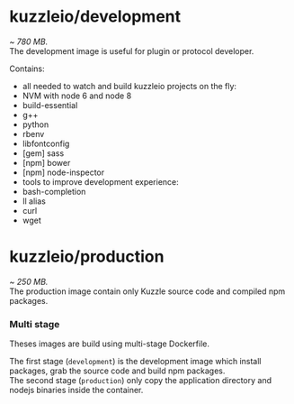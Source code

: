 # kuzzleio/development

*~ 780 MB.*  
The development image is useful for plugin or protocol developer.

Contains:
 * all needed to watch and build kuzzleio projects on the fly:
 * NVM with node 6 and node 8
  * build-essential
  * g++
  * python
  * rbenv
  * libfontconfig
  * [gem] sass
  * [npm] bower
  * [npm] node-inspector
 * tools to improve development experience:
  * bash-completion
  * ll alias
  * curl
  * wget

# kuzzleio/production

*~ 250 MB.*  
The production image contain only Kuzzle source code and compiled npm packages.  

### Multi stage

Theses images are build using multi-stage Dockerfile.

The first stage (`development`) is the development image which install packages, grab the source code and build npm packages.  
The second stage (`production`) only copy the application directory and nodejs binaries inside the container.  
